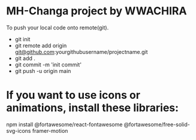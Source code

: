 # MH-Changa project by WWACHIRA
To push your local code onto remote(git).
- git init
- git remote add origin git@github.com:yourgithubusername/projectname.git
- git add .
- git commit -m 'init commit'
- git push -u origin main
# If you want to use icons or animations, install these libraries:
npm install @fortawesome/react-fontawesome @fortawesome/free-solid-svg-icons framer-motion
